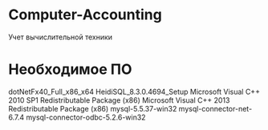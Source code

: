 # Computer-Accounting
Учет вычислительной техники

# Необходимое ПО
dotNetFx40_Full_x86_x64
HeidiSQL_8.3.0.4694_Setup
Microsoft Visual C++ 2010 SP1 Redistributable Package (x86)
Microsoft Visual C++ 2013 Redistributable Package (x86)
mysql-5.5.37-win32
mysql-connector-net-6.7.4
mysql-connector-odbc-5.2.6-win32